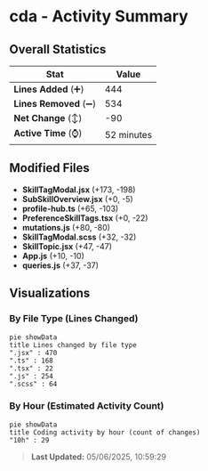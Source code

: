 # cda - Activity Summary 

## Overall Statistics

| Stat                   | Value                                                             |
| ---------------------- | ----------------------------------------------------------------- |
| **Lines Added** (➕)   | 444                                          |
| **Lines Removed** (➖) | 534                                        |
| **Net Change** (↕)    | -90                |
| **Active Time** (⌚)   | 52 minutes |


## Modified Files
- **SkillTagModal.jsx** (+173, -198)
- **SubSkillOverview.jsx** (+0, -5)
- **profile-hub.ts** (+65, -103)
- **PreferenceSkillTags.tsx** (+0, -22)
- **mutations.js** (+80, -80)
- **SkillTagModal.scss** (+32, -32)
- **SkillTopic.jsx** (+47, -47)
- **App.js** (+10, -10)
- **queries.js** (+37, -37)

## Visualizations

### By File Type (Lines Changed)

```mermaid
pie showData
title Lines changed by file type
".jsx" : 470
".ts" : 168
".tsx" : 22
".js" : 254
".scss" : 64
```

### By Hour (Estimated Activity Count)

```mermaid
pie showData
title Coding activity by hour (count of changes)
"10h" : 29
```


> **Last Updated:** 05/06/2025, 10:59:29